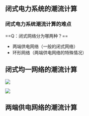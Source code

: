 ## 闭式电力系统的潮流计算
### 闭式电力系统潮流计算的难点

==Q：闭式网络分为哪两种？==

- 两端供电网络（一般的闭式网络）
- 环形网络（两端供电网络的特殊情况）



## 闭式均一网络的潮流计算

![](https://image-bed-1316693164.cos.ap-shanghai.myqcloud.com/%E6%BC%94%E8%8D%89-46.jpg)

![](https://image-bed-1316693164.cos.ap-shanghai.myqcloud.com/EQG@LE6X63XOB%5BZE5VFRQ$J.jpg)

## 两端供电网络的潮流计算

![]()